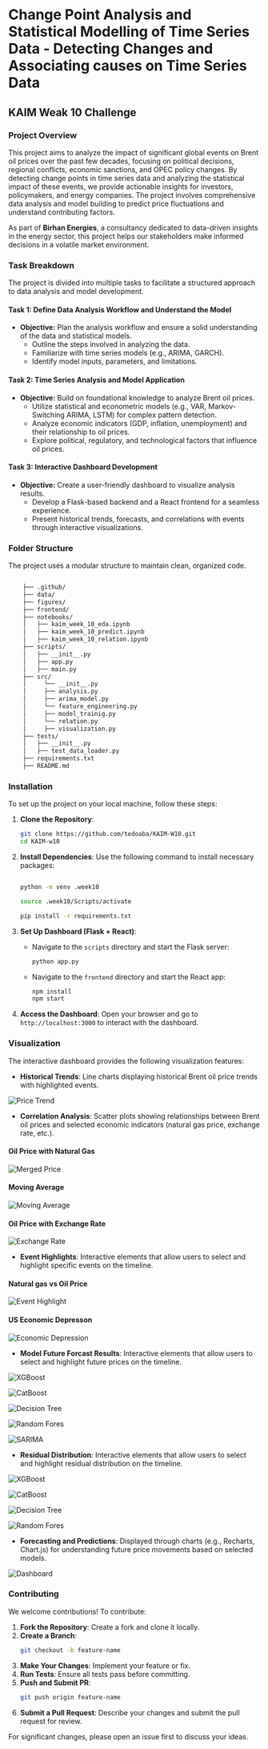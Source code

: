 # Change Point Analysis and Statistical Modelling of Time Series Data - Detecting Changes and Associating causes on Time Series Data

## KAIM Weak 10 Challenge

### Project Overview

This project aims to analyze the impact of significant global events on Brent oil prices over the past few decades, focusing on political decisions, regional conflicts, economic sanctions, and OPEC policy changes. By detecting change points in time series data and analyzing the statistical impact of these events, we provide actionable insights for investors, policymakers, and energy companies. The project involves comprehensive data analysis and model building to predict price fluctuations and understand contributing factors.

As part of **Birhan Energies**, a consultancy dedicated to data-driven insights in the energy sector, this project helps our stakeholders make informed decisions in a volatile market environment.

### Task Breakdown

The project is divided into multiple tasks to facilitate a structured approach to data analysis and model development.

#### Task 1: Define Data Analysis Workflow and Understand the Model
- **Objective:** Plan the analysis workflow and ensure a solid understanding of the data and statistical models.
  - Outline the steps involved in analyzing the data.
  - Familiarize with time series models (e.g., ARIMA, GARCH).
  - Identify model inputs, parameters, and limitations.

#### Task 2: Time Series Analysis and Model Application
- **Objective:** Build on foundational knowledge to analyze Brent oil prices.
  - Utilize statistical and econometric models (e.g., VAR, Markov-Switching ARIMA, LSTM) for complex pattern detection.
  - Analyze economic indicators (GDP, inflation, unemployment) and their relationship to oil prices.
  - Explore political, regulatory, and technological factors that influence oil prices.

#### Task 3: Interactive Dashboard Development
- **Objective:** Create a user-friendly dashboard to visualize analysis results.
  - Develop a Flask-based backend and a React frontend for a seamless experience.
  - Present historical trends, forecasts, and correlations with events through interactive visualizations.

### Folder Structure

The project uses a modular structure to maintain clean, organized code.

```bash

    ├── .github/
    ├── data/
    ├── figures/
    ├── frontend/
    ├── notebooks/
    │   ├── kaim_week_10_eda.ipynb
    │   ├── kaim_week_10_predict.ipynb
    │   ├── kaim_week_10_relation.ipynb
    ├── scripts/
    │   ├── __init__.py
    │   ├── app.py
    │   ├── main.py
    ├── src/
    │     └── __init__.py       
    │     ├── analysis.py
    │     ├── arima_model.py  
    │     └── feature_engineering.py  
    │     ├── model_trainig.py      
    │     └── relation.py    
    │     ├── visualization.py                            
    ├── tests/
    │   ├── __init__.py                  
    │   ├── test_data_loader.py               
    ├── requirements.txt                     
    ├── README.md                           

```

### Installation

To set up the project on your local machine, follow these steps:

1. **Clone the Repository**:
   ```bash
   git clone https://github.com/tedoaba/KAIM-W10.git
   cd KAIM-w10
   ```

2. **Install Dependencies**:
   Use the following command to install necessary packages:
   ```bash
   
   python -m venv .week10

   source .week10/Scripts/activate

   pip install -r requirements.txt

   ```

4. **Set Up Dashboard (Flask + React)**:
   - Navigate to the `scripts` directory and start the Flask server:
     ```bash
     python app.py
     ```
   - Navigate to the `frontend` directory and start the React app:
     ```bash
     npm install
     npm start
     ```

5. **Access the Dashboard**:
   Open your browser and go to `http://localhost:3000` to interact with the dashboard.

### Visualization

The interactive dashboard provides the following visualization features:

- **Historical Trends**: Line charts displaying historical Brent oil price trends with highlighted events.

![Price Trend](figures/price_trend.png)

- **Correlation Analysis**: Scatter plots showing relationships between Brent oil prices and selected economic indicators (natural gas price, exchange rate, etc.).

#### Oil Price with Natural Gas

![Merged Price](figures/merged_prices.png)

#### Moving Average

![Moving Average](figures/moving_averages.png)

#### Oil Price with Exchange Rate

![Exchange Rate](figures/price_with_exchange_rates.png)

- **Event Highlights**: Interactive elements that allow users to select and highlight specific events on the timeline.

#### Natural gas vs Oil Price

![Event Highlight](figures/brent_prices_with_events.png)

#### US Economic Depresson

![Economic Depression](figures/annotations.png)

- **Model Future Forcast Results**: Interactive elements that allow users to select and highlight future prices on the timeline.

![XGBoost](figures/xgb_historical_future_prediction.png)

![CatBoost](figures/CatBoost_forcating_price.png)

![Decision Tree](figures/DecisionTree_forcating_price.png)

![Random Fores](figures/RandomForest_forcating_price.png)

![SARIMA](figures/SARIMA__future_forcast.png)

- **Residual Distribution**: Interactive elements that allow users to select and highlight residual distribution on the timeline.

![XGBoost](figures/xgb_residual_dis.png)

![CatBoost](figures/CatBoost_residual_dist.png)

![Decision Tree](figures/DecisionTree_residual_dist.png)

![Random Fores](figures/RandomForest_residual_dist.png)


- **Forecasting and Predictions**: Displayed through charts (e.g., Recharts, Chart.js) for understanding future price movements based on selected models.

![Dashboard](figures/dashboard-price.png)

### Contributing

We welcome contributions! To contribute:

1. **Fork the Repository**: Create a fork and clone it locally.
2. **Create a Branch**:
   ```bash
   git checkout -b feature-name
   ```
3. **Make Your Changes**: Implement your feature or fix.
4. **Run Tests**: Ensure all tests pass before committing.
5. **Push and Submit PR**:
   ```bash
   git push origin feature-name
   ```
6. **Submit a Pull Request**: Describe your changes and submit the pull request for review.

For significant changes, please open an issue first to discuss your ideas.
